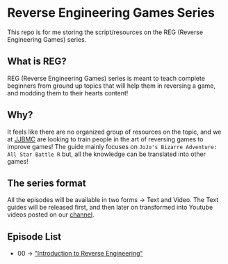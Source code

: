 # Reverse Engineering Games Series

This repo is for me storing the script/resources on the REG (Reverse Engineering Games) series.

## What is REG?

REG (Reverse Engineering Games) series is meant to teach complete beginners from ground up topics that will help them in reversing a game, and modding them to their hearts content!

## Why?

It feels like there are no organized group of resources on the topic, and we at [JJBMC](https://jojomodding.com) are looking to train people in the art of reversing games to improve games! The guide mainly focuses on `JoJo's Bizarre Adventure: All Star Battle R` but, all the knowledge can be translated into other games!

## The series format

All the episodes will be available in two forms -> Text and Video. The Text guides will be released first, and then later on transformed into Youtube videos posted on our [channel](https://youtube.jojomodding.com).

## Episode List

- 00 -> ["Introduction to Reverse Engineering"](episodes/00_introduction/episode.md)
